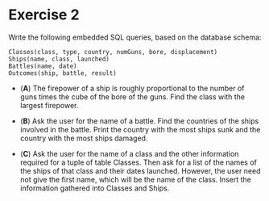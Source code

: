 # Exercise 2

Write the following embedded SQL queries, based on the database schema:

```
Classes(class, type, country, numGuns, bore, displacement)
Ships(name, class, launched)
Battles(name, date)
Outcomes(ship, battle, result)
```

* (**A**) The firepower of a ship is roughly proportional to the number of
  guns times the cube of the bore of the guns. Find the class with
  the largest firepower.

* (**B**) Ask the user for the name of a battle. Find the countries of the
  ships involved in the battle. Print the country with the most
  ships sunk and the country with the most ships damaged.

* (**C**) Ask the user for the name of a class and the other information
  required for a tuple of table Classes. Then ask for a list of
  the names of the ships of that class and their dates launched.
  However, the user need not give the first name, which will be the
  name of the class. Insert the information gathered into Classes
  and Ships.
